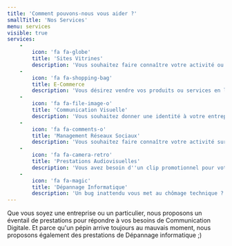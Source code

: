 ```yaml
---
title: 'Comment pouvons-nous vous aider ?'
smallTitle: 'Nos Services'
menu: services
visible: true
services:
    -
        icon: 'fa fa-globe'
        title: 'Sites Vitrines'
        description: 'Vous souhaitez faire connaître votre activité ou votre entreprise ? Nous proposons des solutions de Sites Vitrines clés en main comprenant Design, Développement et Référencement-Optimisation SEO.'
    -
        icon: 'fa fa-shopping-bag'
        title: E-Commerce
        description: 'Vous désirez vendre vos produits ou services en ligne ? Pas de problème ! Nous vous donnons les moyens de vos ambitions avec nos packs E-Commerce, sur la plateforme de votre choix (Woocommerce, Prestashop, Shopify ou Solution sur-mesure).'
    -
        icon: 'fa fa-file-image-o'
        title: 'Communication Visuelle'
        description: 'Vous souhaitez donner une identité à votre entreprise ? Vous avez besoin de Flyers, Affiches ou éléments de communication pour Réseaux Sociaux ? Nous vous accompagnons dans la définition de votre identité visuelle.'
    -
        icon: 'fa fa-comments-o'
        title: 'Management Réseaux Sociaux'
        description: 'Vous souhaitez faire connaître votre activité sur les Réseaux Sociaux mais vous n''avez pas le temps de vous en occuper ? Vous avez déjà une présence en ligne mais souhaitez accroître votre portée ? Nous prenons la main !'
    -
        icon: 'fa fa-camera-retro'
        title: 'Prestations Audiovisuelles'
        description: 'Vous avez besoin d''un clip promotionnel pour votre entreprise ? Vous souhaitez un montage de qualité en peu de temps à partir des sources de votre choix ? NCP Multimédia vous accompagne.'
    -
        icon: 'fa fa-magic'
        title: 'Dépannage Informatique'
        description: 'Un bug inattendu vous met au chômage technique ? Vous n''arrivez pas à installer un logiciel indispensable à votre activité ? NCP Multimédia vous donne un coup de main ;)'
---
```


Que vous soyez une entreprise ou un particulier, nous proposons un éventail de prestations pour répondre à vos besoins de Communication Digitale. Et parce qu'un pépin arrive toujours au mauvais moment, nous proposons également des prestations de Dépannage informatique ;)